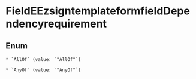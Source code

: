 
# FieldEEzsigntemplateformfieldDependencyrequirement

## Enum


    * `AllOf` (value: `"AllOf"`)

    * `AnyOf` (value: `"AnyOf"`)



